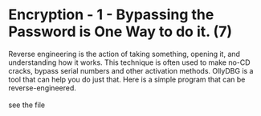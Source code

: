 # Encryption - 1 - Bypassing the Password is One Way to do it. (7)

Reverse engineering is the action of taking something, opening it, and understanding how it works. 
This technique is often used to make no-CD cracks, bypass serial numbers and other activation methods. 
OllyDBG is a tool that can help you do just that. Here is a simple program that can be reverse-engineered.
<br><br>
see the file

